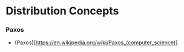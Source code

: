 
# Distribution Concepts

### Paxos

* (Paxos)[https://en.wikipedia.org/wiki/Paxos_(computer_science)]

